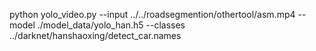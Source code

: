 python yolo_video.py --input ../../roadsegmention/othertool/asm.mp4 --model ./model_data/yolo_han.h5 --classes ../darknet/hanshaoxing/detect_car.names
